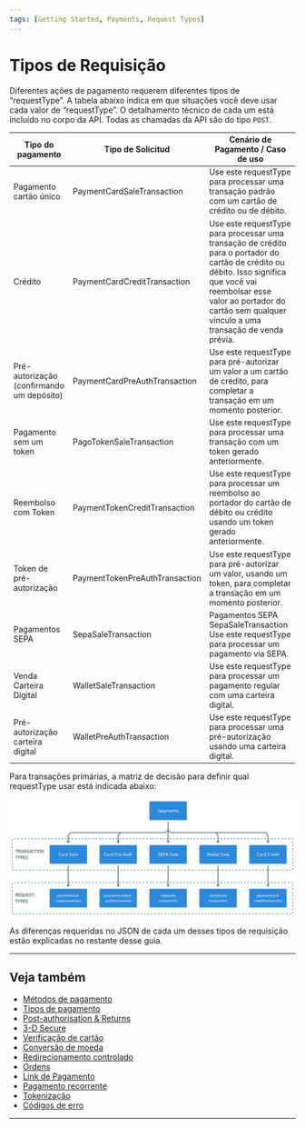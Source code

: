 ```yaml
---
tags: [Getting Started, Payments, Request Types]
---
```


# Tipos de Requisição

Diferentes ações de pagamento requerem diferentes tipos de “requestType”. A tabela abaixo indica em que situações você deve usar cada valor de “requestType”. O detalhamento técnico de cada um está incluído no corpo da API. Todas as chamadas da API são do tipo ```POST```.

| Tipo do pagamento                         | Tipo de Solicitud                                | Cenário de Pagamento / Caso de uso                                                                                                                                                                                                                                                        |
|-------------------------------------------|--------------------------------------------------|--------------------------------------------------------------------------------------------------------------------------------------------------------------------------------------------------------------------------------------------|
| Pagamento cartão único                    | PaymentCardSaleTransaction                       | Use este requestType para processar uma transação padrão com um cartão de crédito ou de débito.                                                                                                                                            |
| Crédito                                   | PaymentCardCreditTransaction                     | Use este requestType para processar uma transação de crédito para o portador do cartão de crédito ou débito. Isso significa que você vai reembolsar esse valor ao portador do cartão sem qualquer vínculo a uma transação de venda prévia. |
| Pré-autorização (confirmando um depósito) | PaymentCardPreAuthTransaction                    | Use este requestType para pré-autorizar um valor a um cartão de crédito, para completar a transação em um momento posterior.                                                                                                               |
| Pagamento sem um token                    | PagoTokenSaleTransaction                         | Use este requestType para processar uma transação com um token gerado anteriormente.                                                                                                                                                       |
| Reembolso com Token                       | PaymentTokenCreditTransaction                    | Use este requestType para processar um reembolso ao portador do cartão de débito ou crédito usando um token gerado anteriormente.                                                                                                          |
| Token de pré-autorização                  | PaymentTokenPreAuthTransaction                   | Use este requestType para pré-autorizar um valor, usando um token, para completar a transação em um momento posterior.                                                                                                                     |
| Pagamentos SEPA                           | SepaSaleTransaction                              | Pagamentos SEPA	SepaSaleTransaction	Use este requestType para processar um pagamento via SEPA.                                                                                                                                          |
| Venda Carteira Digital                    | WalletSaleTransaction                            | Use este requestType para processar um pagamento regular com uma carteira digital.                                                                                                                                                         |
| Pré-autorização carteira digital          | WalletPreAuthTransaction                         | Use este requestType para processar uma pré-autorização usando uma carteira digital.                                                                                                                                                       |

Para transações primárias, a matriz de decisão para definir qual requestType usar está indicada abaixo:

![Request Type Decision Matrix!](/assets/images/3-1-decision-matrix.png "Request Type Decision Matrix")

As diferenças requeridas no JSON de cada um desses tipos de requisição estão explicadas no restante desse guia. 

---

## Veja também

- [Métodos de pagamento](?path=docs/portuguese/payments/3-2-metodos-pagamento.md)
- [Tipos de pagamento](?path=docs/portuguese/payments/3-3-tipos-pagamento.md)
- [Post-authorisation & Returns](?path=docs/portuguese/payments/3-4-post-auth.md)
- [3-D Secure](?path=docs/portuguese/payments/3-5-3d-secure.md)
- [Verificação de cartão](?path=docs/portuguese/payments/3-6-verificação-cartão.md)
- [Conversão de moeda](?path=docs/portuguese/payments/3-7-conversão-moeda.md)
- [Redirecionamento controlado](?path=docs/portuguese/payments/3-8-redirecionamento-controlado.md)
- [Ordens](?path=docs/portuguese/payments/3-9-ordens.md)
- [Link de Pagamento](?path=docs/portuguese/payments/3-10-link-pagamento.md)
- [Pagamento recorrente](?path=docs/portuguese/payments/3-11-pagamento-recorrente.md)
- [Tokenização](?path=docs/portuguese/payments/3-12-tokenização.md)
- [Códigos de erro](?path=docs/portuguese/payments/3-13-codigos-erro.md)

---
